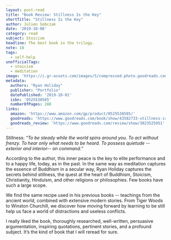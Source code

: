 ```yaml
---
layout: post-read
title: "Book Review: Stillness Is the Key"
shortTitle: "Stillness Is the Key"
author: Julien Sobczak
date: '2019-10-08'
category: read
subject: Stoicism
headline: The best book in the trilogy.
note: 18
tags:
  - self-help
unofficialTags:
  - stoicism
  - meditation
image: 'https://i.gr-assets.com/images/S/compressed.photo.goodreads.com/books/1566883842l/43582733.jpg'
metadata:
  authors: "Ryan Holiday"
  publisher: "Portfolio"
  datePublished: '2019-10-01'
  isbn: '0525538585'
  numberOfPages: 288
links:
  amazon: 'https://www.amazon.com/gp/product/0525538585/'
  goodreads: 'https://www.goodreads.com/book/show/43582733-stillness-is-the-key'
  goodreads_review: 'https://www.goodreads.com/review/show/3023525951'
---
```


Stillness: _“To be steady while the world spins around you. To act without frenzy. To hear only what needs to be heard. To possess quietude --exterior and interior-- on command.”_

According to the author, this inner peace is the key to elite performance and to a happy life, today, as in the past. In the same way as meditation captures the essence of Buddhism in a secular way, Ryan Holiday captures the secrets behind stillness, the quest at the heart of Buddhism, Stoicism, Christianity, Hinduism, and other religions or philosophies. Few books have such a large scope.

We find the same recipe used in his previous books -- teachings from the ancient world, combined with extensive modern stories. From Tiger Woods to Winston Churchill, we discover how moving forward by learning to be still help us face a world of distractions and useless conflicts.

I really liked the book, thoroughly researched, well-written, persuasive argumentation, inspiring quotations, pertinent stories, and a profound subject. It’s the kind of book that I will reread for sure.
